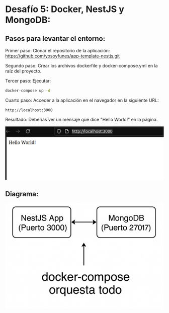 # Desafío 5: Docker, NestJS y MongoDB:

## Pasos para levantar el entorno:

Primer paso: Clonar el repositorio de la aplicación:
https://github.com/yosoyfunes/app-template-nestjs.git

Segundo paso: Crear los archivos dockerfile y docker-compose.yml en la raíz del proyecto.

Tercer paso: Ejecutar:

```bash
docker-compose up -d
```
Cuarto paso: Acceder a la aplicación en el navegador en la siguiente URL:

```
http://localhost:3000
```
Resultado: Deberías ver un mensaje que dice "Hello World!" en la página.

![hello_world](img/hello_world.png)

## Diagrama:

![diagrama](img/diagrama.png)